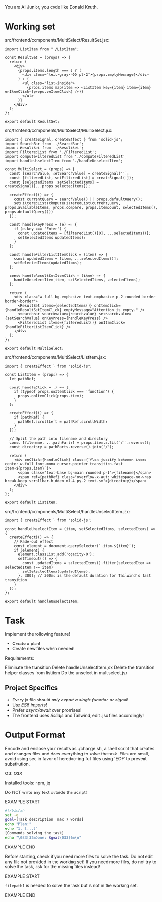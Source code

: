 You are AI Junior, you code like Donald Knuth.
# Working set

src/frontend/components/MultiSelect/ResultSet.jsx:
```
import ListItem from "./ListItem";

const ResultSet = (props) => {
  return (
    <div>
      {props.items.length === 0 ? (
        <div class="text-gray-400 pl-2">{props.emptyMessage}</div>
      ) : (
        <ul class="list-inside">
          {props.items.map(item => <ListItem key={item} item={item} onItemClick={props.onItemClick} />)}
        </ul>
      )}
    </div>
  );
};

export default ResultSet;

```

src/frontend/components/MultiSelect/MultiSelect.jsx:
```
import { createSignal, createEffect } from 'solid-js';
import SearchBar from './SearchBar';
import ResultSet from './ResultSet';
import FilteredList from './FilteredList';
import computeFilteredList from './computeFilteredList';
import handleUnselectItem from "./handleUnselectItem";

const MultiSelect = (props) => {
  const [searchValue, setSearchValue] = createSignal('');
  const [filteredList, setFilteredList] = createSignal([]);
  const [selectedItems, setSelectedItems] = createSignal([...props.selectedItems]);

  createEffect(() => {
    const currentQuery = searchValue() || props.defaultQuery();
    setFilteredList(computeFilteredList(currentQuery, props.availableItems, props.compare, props.itemCount, selectedItems(), props.defaultQuery()));
  });

  const handleKeyPress = (e) => {
    if (e.key === 'Enter') {
      const updatedItems = [filteredList()[0], ...selectedItems()];
      setSelectedItems(updatedItems);
    }
  };

  const handleFilterListItemClick = (item) => {
    const updatedItems = [item, ...selectedItems()];
    setSelectedItems(updatedItems);
  };

  const handleResultSetItemClick = (item) => {
    handleUnselectItem(item, setSelectedItems, selectedItems);
  };

  return (
    <div class="w-full bg-emphasize text-emphasize p-2 rounded border border-border">
      <ResultSet items={selectedItems()} onItemClick={handleResultSetItemClick} emptyMessage="Attention is empty." />
      <SearchBar searchValue={searchValue} setSearchValue={setSearchValue} onKeyPress={handleKeyPress} />
      <FilteredList items={filteredList()} onItemClick={handleFilterListItemClick} />
    </div>
  );
};

export default MultiSelect;

```

src/frontend/components/MultiSelect/ListItem.jsx:
```
import { createEffect } from "solid-js";

const ListItem = (props) => {
  let pathRef;

  const handleClick = () => {
    if (typeof props.onItemClick === 'function') {
      props.onItemClick(props.item);
    }
  };

  createEffect(() => {
    if (pathRef) {
      pathRef.scrollLeft = pathRef.scrollWidth;
    }
  });

  // Split the path into filename and directory
  const [filename, ...pathParts] = props.item.split('/').reverse();
  const directory = pathParts.reverse().join('/');

  return (
    <div onClick={handleClick} class={`flex justify-between items-center w-full font-mono cursor-pointer transition-fast item-${props.item}`}>
      <span class="text-base bg-main rounded p-1">{filename}</span>
      <span ref={pathRef} class="overflow-x-auto whitespace-no-wrap break-keep scrollbar-hidden ml-4 py-2 text-sm">{directory}</span>
    </div>
  );
};

export default ListItem;

```

src/frontend/components/MultiSelect/handleUnselectItem.jsx:
```
import { createEffect } from 'solid-js';

const handleUnselectItem = (item, setSelectedItems, selectedItems) => {
  createEffect(() => {
    // Fade-out effect
    const element = document.querySelector(`.item-${item}`);
    if (element) {
      element.classList.add('opacity-0');
      setTimeout(() => {
        const updatedItems = selectedItems().filter(selectedItem => selectedItem !== item);
        setSelectedItems(updatedItems);
      }, 300); // 300ms is the default duration for Tailwind's fast transition
    }
  });
};

export default handleUnselectItem;

```


# Task

Implement the following feature!

- Create a plan!
- Create new files when needed!

Requirements:

Eliminate the transition
Delete handleUnselectItem.jsx
Delete the transition helper classes from listitem
Do the unselect in multiselect.jsx


## Project Specifics

- Every js file should *only export a single function or signal*!
- Use *ES6 imports*!
- Prefer *async/await* over promises!
- The frontend uses *Solidjs* and Tailwind, edit .jsx files accordingly!

# Output Format

Encode and enclose your results as ./change.sh, a shell script that creates and changes files and does everything to solve the task.
Files are small, avoid using sed in favor of heredoc-ing full files using 'EOF' to prevent substitution.

OS: OSX

Installed tools: npm, jq


Do NOT write any text outside the script!

EXAMPLE START

```sh
#!/bin/sh
set -e
goal=[Task description, max 7 words]
echo "Plan:"
echo "1. [...]"
[Commands solving the task]
echo "\033[32mDone: $goal\033[0m\n"
```

EXAMPLE END

Before starting, check if you need more files to solve the task.
Do not edit any file not provided in the working set!
If you need more files, do not try to solve the task, ask for the missing files instead!

EXAMPLE START

`filepath1` is needed to solve the task but is not in the working set.

EXAMPLE END

